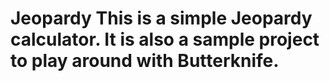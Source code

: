 Jeopardy
This is a simple Jeopardy calculator.  It is also a sample project to play around with Butterknife.  
========
